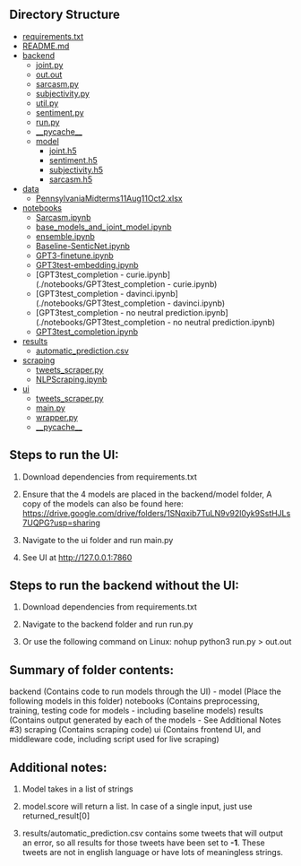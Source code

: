 ## Directory Structure

 * [requirements.txt](./requirements.txt)
 * [README.md](./README.md)
 * [backend](./backend)
   * [joint.py](./backend/joint.py)
   * [out.out](./backend/out.out)
   * [sarcasm.py](./backend/sarcasm.py)
   * [subjectivity.py](./backend/subjectivity.py)
   * [util.py](./backend/util.py)
   * [sentiment.py](./backend/sentiment.py)
   * [run.py](./backend/run.py)
   * [\_\_pycache\_\_](./backend/__pycache__)
   * [model](./backend/model)
      * [joint.h5](./backend/model/joint.h5)
      * [sentiment.h5](./backend/model/sentiment.h5)
      * [subjectivity.h5](./backend/model/subjectivity.h5)
      * [sarcasm.h5](./backend/model/sarcasm.h5)
 * [data](./data)
   * [PennsylvaniaMidterms11Aug11Oct2.xlsx](./data/PennsylvaniaMidterms11Aug11Oct2.xlsx)
 * [notebooks](./notebooks)
     * [Sarcasm.ipynb](./notebooks/Sarcasm.ipynb)
     * [base_models_and_joint_model.ipynb](./notebooks/base_models_and_joint_model.ipynb)
     * [ensemble.ipynb](./notebooks/ensemble.ipynb)
     * [Baseline-SenticNet.ipynb](./notebooks/Baseline-SenticNet.ipynb)
     * [GPT3-finetune.ipynb](./notebooks/GPT3-finetune.ipynb)
     * [GPT3test-embedding.ipynb](./notebooks/GPT3test-embedding.ipynb)
     * [GPT3test_completion - curie.ipynb](./notebooks/GPT3test_completion - curie.ipynb)
     * [GPT3test_completion - davinci.ipynb](./notebooks/GPT3test_completion - davinci.ipynb)
     * [GPT3test_completion - no neutral prediction.ipynb](./notebooks/GPT3test_completion - no neutral prediction.ipynb)
     * [GPT3test_completion.ipynb](./notebooks/GPT3test_completion.ipynb)
 * [results](./results)
   * [automatic_prediction.csv](./results/automatic_prediction.csv)
 * [scraping](./scraping)
   * [tweets_scraper.py](./scraping/tweets_scraper.py)
   * [NLPScraping.ipynb](./scraping/NLPScraping.ipynb)
 * [ui](./ui)
   * [tweets_scraper.py](./ui/tweets_scraper.py)
   * [main.py](./ui/main.py)
   * [wrapper.py](./ui/wrapper.py)
   * [\_\_pycache\_\_](./ui/__pycache__)


## Steps to run the UI:

1.  Download dependencies from requirements.txt

2.  Ensure that the 4 models are placed in the backend/model folder,
    A copy of the models can also be found here:
    https://drive.google.com/drive/folders/1SNqxib7TuLN9v92l0yk9SstHJLs7UQPG?usp=sharing

3.  Navigate to the ui folder and run main.py

4.  See UI at http://127.0.0.1:7860


## Steps to run the backend without the UI:

1.  Download dependencies from requirements.txt

2.  Navigate to the backend folder and run run.py

3.  Or use the following command on Linux:
    nohup python3 run.py > out.out


## Summary of folder contents:
backend (Contains code to run models through the UI)
    - model (Place the following models in this folder)
notebooks (Contains preprocessing, training, testing code for models - including baseline models)
results (Contains output generated by each of the models - See Additional Notes #3)
scraping (Contains scraping code)
ui (Contains frontend UI, and middleware code, including script used for live scraping)


## Additional notes:

1.  Model takes in a list of strings

2.  model.score will return a list. In case of a single input, just use returned_result[0]

3. results/automatic_prediction.csv contains some tweets that will output an error, so all results for those tweets have been set to __-1__. These tweets are not in english language or have lots of meaningless strings.